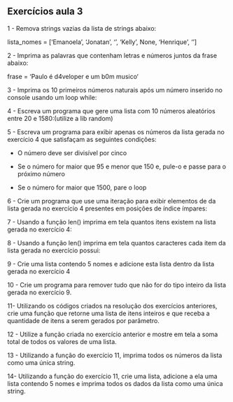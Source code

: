 ## Exercícios aula 3

1 - Remova strings vazias da lista de strings abaixo:

lista_nomes = [‘Emanoela’, ‘Jonatan’, ‘’, ‘Kelly’, None, ‘Henrique’, ‘’]

2 - Imprima as palavras que contenham letras e números juntos da frase abaixo:

frase = ‘Paulo é d4veloper e um b0m musico‘

3 - Imprima os 10 primeiros números naturais após um número inserido no console usando um loop while:

4 - Escreva um programa que gere uma lista com 10 números aleatórios entre 20 e 1580:(utilize a lib random)

5 - Escreva um programa para exibir apenas os números da lista gerada no exercício 4 que satisfaçam as seguintes condições:

- O número deve ser divisível por cinco

- Se o número for maior que 95 e menor que 150 e, pule-o e passe para o próximo número

- Se o número for maior que 1500, pare o loop

6 - Crie um programa que use uma iteração para exibir elementos de da lista gerada no exercício 4 presentes em posições de índice ímpares:

7 - Usando a função len() imprima em tela quantos itens existem na lista gerada no exercício 4:

8 - Usando a função len() imprima em tela quantos caracteres cada item da lista gerada no exercício possui:

9 - Crie uma lista contendo 5 nomes e adicione esta lista dentro da lista gerada no exercício 4

10 - Crie um programa para remover tudo que não for do tipo inteiro da lista gerada no exercício 9.

11- Utilizando os códigos criados na resolução dos exercícios anteriores, crie uma função que retorne uma lista de itens inteiros e que receba a quantidade de itens a serem gerados por parâmetro.

12 - Utilize a função criada no exercício anterior e mostre em tela a soma total de todos os valores de uma lista.

13 - Utilizando a função do exercício 11, imprima todos os números da lista como uma única string.

14- Utilizando a função do exercício 11, crie uma lista, adicione a ela uma lista contendo 5 nomes e imprima todos os dados da lista como uma única string.

